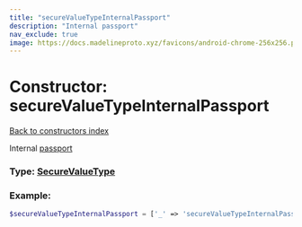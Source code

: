 ```yaml
---
title: "secureValueTypeInternalPassport"
description: "Internal passport"
nav_exclude: true
image: https://docs.madelineproto.xyz/favicons/android-chrome-256x256.png
---
```

# Constructor: secureValueTypeInternalPassport  
[Back to constructors index](index.md)



Internal [passport](https://core.telegram.org/passport)




### Type: [SecureValueType](../types/SecureValueType.md)


### Example:

```php
$secureValueTypeInternalPassport = ['_' => 'secureValueTypeInternalPassport'];
```  
